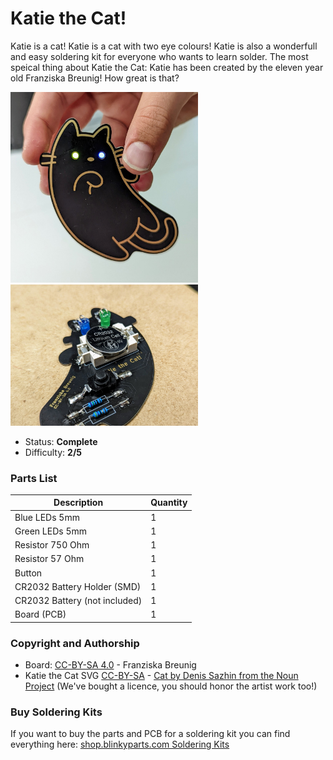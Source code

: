 # Katie the Cat!

Katie is a cat! Katie is a cat with two eye colours! Katie is also a wonderfull and easy soldering kit for everyone who wants to learn solder. The most speical thing about Katie the Cat: Katie has been created by the eleven year old Franziska Breunig! How great is that?

<img src="manual/images/thumbnail.jpg" width=300px alt="Katie the cat front"> <img src="manual/images/PXL_20220805_170849782.jpg" width=300px alt="Katie the cat back">

- Status: **Complete**
- Difficulty: **2/5**

### Parts List

| Description                   | Quantity |
|-------------------------------|----------|
| Blue LEDs 5mm                 |     1    |
| Green LEDs 5mm                |     1    |
| Resistor 750 Ohm		|     1	   |
| Resistor 57 Ohm		|     1	   |
| Button                        |     1    |
| CR2032 Battery Holder (SMD)   |     1    |
| CR2032 Battery (not included) |     1    |
| Board (PCB)			|     1	   |

### Copyright and Authorship

- Board: [CC-BY-SA 4.0](https://creativecommons.org/licenses/by-sa/4.0/) - Franziska Breunig
- Katie the Cat SVG [CC-BY-SA](https://creativecommons.org/licenses/by-sa/4.0/) - [Cat by Denis Sazhin from the Noun Project](https://thenounproject.com/icon/cat-704946/) (We've bought a licence, you should honor the artist work too!)

### Buy Soldering Kits
If you want to buy the parts and PCB for a soldering kit you can find everything here: [shop.blinkyparts.com Soldering Kits](https://shop.blinkyparts.com/de/Katie-the-Cat-Ein-einfacher-Katzenloetbausatz-mit-besonderen-Augen/blink235142)
